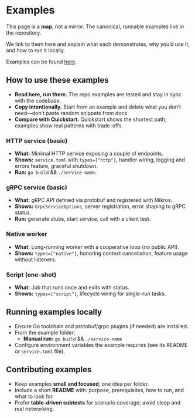 # Examples

This page is a **map**, not a mirror. The canonical, runnable examples live in
the repository.

We link to them here and explain what each demonstrates, why you’d use it, and
how to run it locally.

Examples can be found [here](https://github.com/mikros-dev/mikros/tree/main/examples/services).

## How to use these examples

- **Read here, run there.** The repo examples are tested and stay in sync with the codebase.
- **Copy intentionally.** Start from an example and delete what you don’t need—don’t paste random snippets from docs.
- **Compare with Quickstart.** Quickstart shows the shortest path; examples show real patterns with trade-offs.

### HTTP service (basic)

- **What:** Minimal HTTP service exposing a couple of endpoints.
- **Shows:** `service.toml` with `types=["http"]`, handler wiring, logging and errors feature, graceful shutdown.
- **Run:** `go build` && `./service-name`.

### gRPC service (basic)
- **What:** gRPC API defined via protobuf and registered with Mikros.
- **Shows:** `GrpcServiceOptions`, server registration, error shaping to gRPC status.
- **Run:** generate stubs, start service, call with a client test.

### Native worker
- **What:** Long-running worker with a cooperative loop (no public API).
- **Shows:** `types=["native"]`, honoring context cancellation, feature usage without listeners.

### Script (one-shot)
- **What:** Job that runs once and exits with status.
- **Shows:** `types=["script"]`, lifecycle wiring for single-run tasks.

## Running examples locally

- Ensure Go toolchain and protobuf/grpc plugins (if needed) are installed.
- From the example folder:
    - **Manual run:** `go build` && `./service-name`
- Configure environment variables the example requires (see its README or `service.toml` file).

## Contributing examples

- Keep examples **small and focused**; one idea per folder.
- Include a short **README** with: purpose, prerequisites, how to run, and what to look for.
- Prefer **table-driven subtests** for scenario coverage; avoid sleep and real networking.

